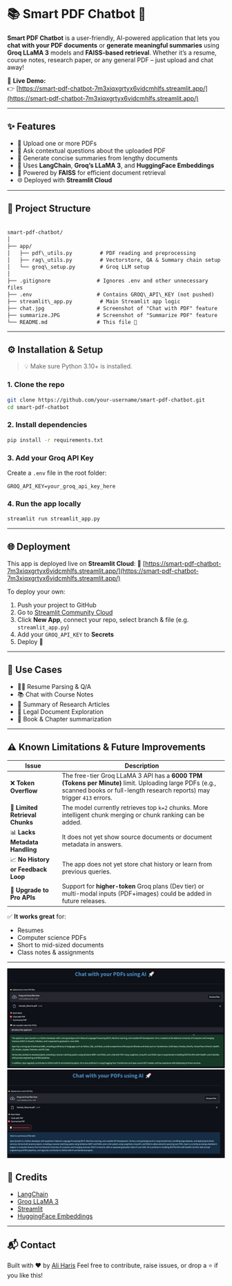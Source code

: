 # 📚 Smart PDF Chatbot 🤖

**Smart PDF Chatbot** is a user-friendly, AI-powered application that lets you **chat with your PDF documents** or **generate meaningful summaries** using **Groq LLaMA 3** models and **FAISS-based retrieval**. Whether it’s a resume, course notes, research paper, or any general PDF – just upload and chat away!

🔗 **Live Demo:**  
👉 [https://smart-pdf-chatbot-7m3xiqxgrtyx6vidcmhlfs.streamlit.app/](https://smart-pdf-chatbot-7m3xiqxgrtyx6vidcmhlfs.streamlit.app/)

---

## ✨ Features

- 📂 Upload one or more PDFs
- 💬 Ask contextual questions about the uploaded PDF
- 📝 Generate concise summaries from lengthy documents
- 🧠 Uses **LangChain**, **Groq’s LLaMA 3**, and **HuggingFace Embeddings**
- 🧾 Powered by **FAISS** for efficient document retrieval
- 🌐 Deployed with **Streamlit Cloud**

---

## 📁 Project Structure

```

smart-pdf-chatbot/
│
├── app/
│   ├── pdf\_utils.py         # PDF reading and preprocessing
│   ├── rag\_utils.py         # Vectorstore, QA & Summary chain setup
│   └── groq\_setup.py        # Groq LLM setup
│
├── .gitignore               # Ignores .env and other unnecessary files
├── .env                     # Contains GROQ\_API\_KEY (not pushed)
├── streamlit\_app.py         # Main Streamlit app logic
├── chat.jpg                 # Screenshot of "Chat with PDF" feature
├── summarize.JPG            # Screenshot of "Summarize PDF" feature
└── README.md                # This file 📝

````
---

## ⚙️ Installation & Setup

> 💡 Make sure Python 3.10+ is installed.

### 1. Clone the repo

```bash
git clone https://github.com/your-username/smart-pdf-chatbot.git
cd smart-pdf-chatbot
````

### 2. Install dependencies

```bash
pip install -r requirements.txt
```

### 3. Add your Groq API Key

Create a `.env` file in the root folder:

```env
GROQ_API_KEY=your_groq_api_key_here
```

### 4. Run the app locally

```bash
streamlit run streamlit_app.py
```

---

## 🌐 Deployment

This app is deployed live on **Streamlit Cloud**:
🔗 [https://smart-pdf-chatbot-7m3xiqxgrtyx6vidcmhlfs.streamlit.app/](https://smart-pdf-chatbot-7m3xiqxgrtyx6vidcmhlfs.streamlit.app/)

To deploy your own:

1. Push your project to GitHub
2. Go to [Streamlit Community Cloud](https://streamlit.io/cloud)
3. Click **New App**, connect your repo, select branch & file (e.g. `streamlit_app.py`)
4. Add your `GROQ_API_KEY` to **Secrets**
5. Deploy 🚀

---

## 📌 Use Cases

* 🧑‍💼 Resume Parsing & Q/A
* 📚 Chat with Course Notes
* 🧠 Summary of Research Articles
* 📄 Legal Document Exploration
* 📖 Book & Chapter summarization

---

## ⚠️ Known Limitations & Future Improvements

| Issue                              | Description                                                                                                                                                                       |
| ---------------------------------- | --------------------------------------------------------------------------------------------------------------------------------------------------------------------------------- |
| ❌ **Token Overflow**               | The free-tier Groq LLaMA 3 API has a **6000 TPM (Tokens per Minute)** limit. Uploading large PDFs (e.g., scanned books or full-length research reports) may trigger `413` errors. |
| 🧠 **Limited Retrieval Chunks**    | The model currently retrieves top `k=2` chunks. More intelligent chunk merging or chunk ranking can be added.                                                                     |
| 📊 **Lacks Metadata Handling**     | It does not yet show source documents or document metadata in answers.                                                                                                            |
| 📈 **No History or Feedback Loop** | The app does not yet store chat history or learn from previous queries.                                                                                                           |
| 🚀 **Upgrade to Pro APIs**         | Support for **higher-token** Groq plans (Dev tier) or multi-modal inputs (PDF+images) could be added in future releases.                                                          |

✅ **It works great** for:

* Resumes
* Computer science PDFs
* Short to mid-sized documents
* Class notes & assignments

---
![Chat Mode Preview](chat.JPG)
![Summary Mode Preview](summarize.JPG)


## 🙌 Credits

* [LangChain](https://www.langchain.com/)
* [Groq LLaMA 3](https://console.groq.com/)
* [Streamlit](https://streamlit.io/)
* [HuggingFace Embeddings](https://huggingface.co/sentence-transformers/all-MiniLM-L6-v2)

---

## 📬 Contact

Built with ❤️ by [Ali Haris](https://github.com/Aliharis007)
Feel free to contribute, raise issues, or drop a ⭐ if you like this!

```
